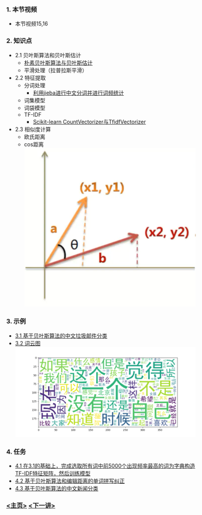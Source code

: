### 1. 本节视频
- 本节视频15,16
### 2. 知识点
- 2.1 贝叶斯算法和贝叶斯估计
    - [朴素贝叶斯算法与贝叶斯估计](https://blog.csdn.net/The_lastest/article/details/78807198)
    - 平滑处理（拉普拉斯平滑）
- 2.2 特征提取
    - 分词处理
        - [利用jieba进行中文分词并进行词频统计](https://blog.csdn.net/The_lastest/article/details/81027387)
    - 词集模型
    - 词袋模型
    - TF-IDF
        - [Scikit-learn CountVectorizer与TfidfVectorizer](https://blog.csdn.net/The_lastest/article/details/79093407)
- 2.3 相似度计算
    - 欧氏距离
    - cos距离
    ![p18](./data/p18.png)
### 3. 示例
- [3.1 基于贝叶斯算法的中文垃圾邮件分类](ex1.py)
- [3.2 词云图](word_cloud.py)
![p](./data/Figure_1.png)
### 4. 任务
- [4.1 在3.1的基础上，完成选取所有词中前5000个出现频率最高的词为字典构造TF-IDF特征矩阵，然后训练模型]()
- [4.2 基于贝叶斯算法和编辑距离的单词拼写纠正](ex2.py)
- [4.3 基于贝叶斯算法的中文新闻分类](ex3.py)<br>
### [<主页>](../README.md) [<下一讲>](../Lecture_07/README.md)